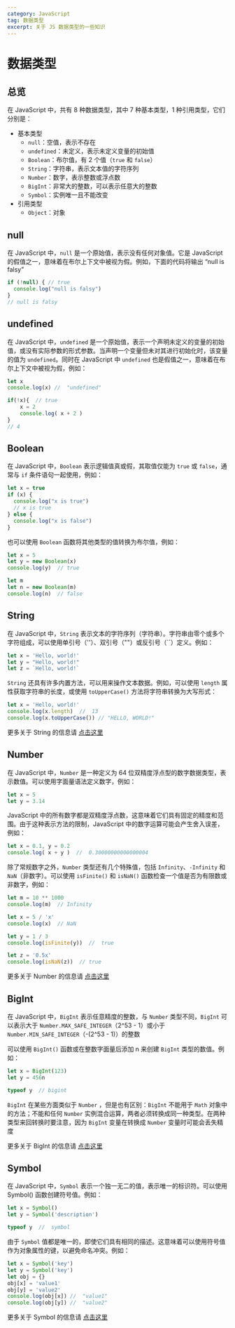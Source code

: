```yaml
---
category: JavaScript
tag: 数据类型
excerpt: 关于 JS 数据类型的一些知识
---
```



# 数据类型
## 总览
在 JavaScript 中，共有 8 种数据类型，其中 7 种基本类型，1 种引用类型，它们分别是：
* 基本类型
  - `null`：空值，表示不存在
  - `undefined`：未定义，表示未定义变量的初始值
  - `Boolean`：布尔值，有 2 个值（`true` 和 `false`）
  - `String`：字符串，表示文本值的字符序列
  - `Number`：数字，表示整数或浮点数
  - `BigInt`：非常大的整数，可以表示任意大的整数
  - `Symbol`：实例唯一且不能改变
* 引用类型
  - `Object`：对象


## null
在 JavaScript 中，`null` 是一个原始值，表示没有任何对象值。它是 JavaScript 的假值之一，意味着在布尔上下文中被视为假。例如，下面的代码将输出 “null is falsy”

```js
if (!null) { // true
  console.log("null is falsy")
}
// null is falsy
```

## undefined
在 JavaScript 中，`undefined` 是一个原始值，表示一个声明未定义的变量的初始值，或没有实际参数的形式参数。当声明一个变量但未对其进行初始化时，该变量的值为 `undefined`。同时在 JavaScript 中 `undefined` 也是假值之一，意味着在布尔上下文中被视为假，例如：

```js
let x
console.log(x) //  "undefined"

if(!x){  // true
    x = 2
    console.log( x + 2 )
}
// 4
```

## Boolean
在 JavaScript 中，`Boolean` 表示逻辑值真或假，其取值仅能为 `true` 或 `false`，通常与 `if` 条件语句一起使用，例如：

```js
let x = true
if (x) {
  console.log("x is true")
  // x is true
} else {
  console.log("x is false")
}
```
也可以使用 `Boolean` 函数将其他类型的值转换为布尔值，例如：

```js
let x = 5
let y = new Boolean(x)
console.log(y)  // true

let m
let n = new Boolean(m)
console.log(n)  // false
```

## String
在 JavaScript 中，`String` 表示文本的字符序列（字符串）。字符串由零个或多个字符组成，可以使用单引号（''）、双引号（""）或反引号（``）定义。例如：
```js
let x = 'Hello, world!'
let y = "Hello, world!"
let z = `Hello, world!`
```
`String` 还具有许多内置方法，可以用来操作文本数据。例如，可以使用 `length` 属性获取字符串的长度，或使用 `toUpperCase()` 方法将字符串转换为大写形式：
```js
let x = 'Hello, world!'
console.log(x.length)  //  13
console.log(x.toUpperCase()) // "HELLO, WORLD!"
```
<Minfo>

更多关于 String 的信息请 [点击这里][String]

</Minfo>


## Number 
在 JavaScript 中，`Number` 是一种定义为 64 位双精度浮点型的数字数据类型，表示数值。可以使用字面量语法定义数字，例如：

```js
let x = 5
let y = 3.14
```
JavaScript 中的所有数字都是双精度浮点数，这意味着它们具有固定的精度和范围。由于这种表示方法的限制，JavaScript 中的数字运算可能会产生舍入误差，例如：

```js
let x = 0.1, y = 0.2
console.log( x + y )  //  0.30000000000000004
```
除了常规数字之外，`Number` 类型还有几个特殊值，包括 `Infinity`、`-Infinity` 和 `NaN`（非数字）。可以使用 `isFinite()` 和 `isNaN()` 函数检查一个值是否为有限数或非数字，例如：

```js
let m = 10 ** 1000
console.log(m)  // Infinity

let x = 5 / 'x'
console.log(x)  // NaN

let y = 1 / 3
console.log(isFinite(y))  //  true

let z = '0.5x'
console.log(isNaN(z))  // true
```
<Minfo>

更多关于 Number 的信息请 [点击这里][Number]

</Minfo>


## BigInt
在 JavaScript 中，`BigInt` 表示任意精度的整数，与 `Number` 类型不同，`BigInt` 可以表示大于 `Number.MAX_SAFE_INTEGER`（2^53 - 1）或小于 `Number.MIN_SAFE_INTEGER`（-(2^53 - 1)）的整数
  
可以使用 `BigInt()` 函数或在整数字面量后添加 n 来创建 `BigInt` 类型的数值。例如：

```js
let x = BigInt(123)
let y = 456n

typeof y  // bigint
```
`BigInt` 在某些方面类似于 `Number` ，但是也有区别：`BigInt` 不能用于 `Math` 对象中的方法；不能和任何 `Number` 实例混合运算，两者必须转换成同一种类型。在两种类型来回转换时要注意，因为 `BigInt` 变量在转换成 `Number` 变量时可能会丢失精度

<Minfo>

更多关于 BigInt 的信息请 [点击这里][BigInt]

</Minfo>

## Symbol
在 JavaScript 中，`Symbol` 表示一个独一无二的值，表示唯一的标识符。可以使用 Symbol() 函数创建符号值。例如：

```js
let x = Symbol()
let y = Symbol('description')

typeof y  //  symbol
```
由于 `Symbol` 值都是唯一的，即使它们具有相同的描述。这意味着可以使用符号值作为对象属性的键，以避免命名冲突。例如：

```js
let x = Symbol('key')
let y = Symbol('key')
let obj = {}
obj[x] = 'value1'
obj[y] = 'value2'
console.log(obj[x]) //  "value1"
console.log(obj[y]) //  "value2"
```
<Minfo>

更多关于 Symbol 的信息请 [点击这里][Symbol]

</Minfo>


[String]: https://developer.mozilla.org/zh-CN/docs/Web/JavaScript/Reference/Global_Objects/String
[Number]: https://developer.mozilla.org/zh-CN/docs/Web/JavaScript/Reference/Global_Objects/Number
[BigInt]: https://developer.mozilla.org/zh-CN/docs/Web/JavaScript/Reference/Global_Objects/BigInt
[Symbol]: https://developer.mozilla.org/zh-CN/docs/Web/JavaScript/Reference/Global_Objects/Symbol